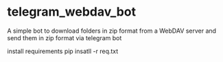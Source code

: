 # telegram_webdav_bot

A simple bot to download folders in zip format from a WebDAV server and send them in zip format via telegram bot

install requirements
     pip insatll -r req.txt
